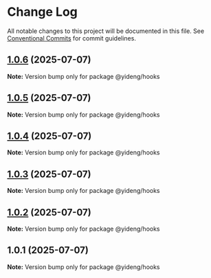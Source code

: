# Change Log

All notable changes to this project will be documented in this file.
See [Conventional Commits](https://conventionalcommits.org) for commit guidelines.

## [1.0.6](https://github.com/webjiancheng/monorepo/compare/@yideng/hooks@1.0.3...@yideng/hooks@1.0.6) (2025-07-07)

**Note:** Version bump only for package @yideng/hooks





## [1.0.5](https://github.com/webjiancheng/monorepo/compare/@yideng/hooks@1.0.3...@yideng/hooks@1.0.5) (2025-07-07)

**Note:** Version bump only for package @yideng/hooks





## [1.0.4](https://github.com/webjiancheng/monorepo/compare/@yideng/hooks@1.0.3...@yideng/hooks@1.0.4) (2025-07-07)

**Note:** Version bump only for package @yideng/hooks





## [1.0.3](https://github.com/webjiancheng/monorepo/compare/@yideng/hooks@1.0.1...@yideng/hooks@1.0.3) (2025-07-07)

**Note:** Version bump only for package @yideng/hooks





## [1.0.2](https://github.com/webjiancheng/monorepo/compare/@yideng/hooks@1.0.1...@yideng/hooks@1.0.2) (2025-07-07)

**Note:** Version bump only for package @yideng/hooks





## 1.0.1 (2025-07-07)

**Note:** Version bump only for package @yideng/hooks
